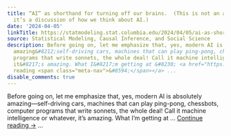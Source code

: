 ```yaml
---
title: “AI” as shorthand for turning off our brains.  (This is not an anti-AI post;
  it’s a discussion of how we think about AI.)
date: '2024-04-05'
linkTitle: https://statmodeling.stat.columbia.edu/2024/04/05/ai-as-shorthand-for-turning-off-our-brains/
source: Statistical Modeling, Causal Inference, and Social Science
description: Before going on, let me emphasize that, yes, modern AI is absolutely
  amazing&#8212;self-driving cars, machines that can play ping-pong, chessbots, computer
  programs that write sonnets, the whole deal! Call it machine intelligence or whatever,
  it&#8217;s amazing. What I&#8217;m getting at &#8230; <a href="https://statmodeling.stat.columbia.edu/2024/04/05/ai-as-shorthand-for-turning-off-our-brains/">Continue
  reading <span class="meta-nav">&#8594;</span></a> ...
disable_comments: true
---
```

Before going on, let me emphasize that, yes, modern AI is absolutely amazing&#8212;self-driving cars, machines that can play ping-pong, chessbots, computer programs that write sonnets, the whole deal! Call it machine intelligence or whatever, it&#8217;s amazing. What I&#8217;m getting at &#8230; <a href="https://statmodeling.stat.columbia.edu/2024/04/05/ai-as-shorthand-for-turning-off-our-brains/">Continue reading <span class="meta-nav">&#8594;</span></a> ...